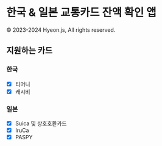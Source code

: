 # 한국 & 일본 교통카드 잔액 확인 앱
© 2023-2024 Hyeon.js, All rights reserved.

## 지원하는 카드
### 한국
 - [x] 티머니
 - [x] 캐시비
### 일본
 - [x] Suica 및 상호호환카드
 - [x] IruCa
 - [x] PASPY
